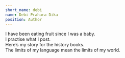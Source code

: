 ```yaml
---
short_name: debi
name: Debi Prahara Dika
position: Author
---
```

I have been eating fruit since I was a baby.<br>
I practise what I post.<br>
Here’s my story for the history books.<br>
The limits of my language mean the limits of my world.